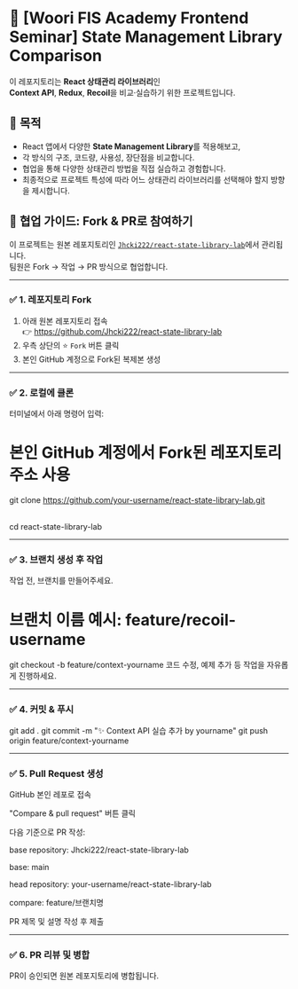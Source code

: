 # 🧪 [Woori FIS Academy Frontend Seminar] State Management Library Comparison

이 레포지토리는 **React 상태관리 라이브러리**인  
**Context API**, **Redux**, **Recoil**을 비교·실습하기 위한 프로젝트입니다.

## 📌 목적

-   React 앱에서 다양한 **State Management Library**를 적용해보고,
-   각 방식의 구조, 코드량, 사용성, 장단점을 비교합니다.
-   협업을 통해 다양한 상태관리 방법을 직접 실습하고 경험합니다.
-   최종적으로 프로젝트 특성에 따라 어느 상태관리 라이브러리를 선택해야 할지 방향을 제시합니다.

## 👥 협업 가이드: Fork & PR로 참여하기

이 프로젝트는 원본 레포지토리인 [`Jhcki222/react-state-library-lab`](https://github.com/Jhcki222/react-state-library-lab)에서 관리됩니다.  
팀원은 Fork → 작업 → PR 방식으로 협업합니다.

---

### ✅ 1. 레포지토리 Fork

1. 아래 원본 레포지토리 접속  
   👉 https://github.com/Jhcki222/react-state-library-lab
2. 우측 상단의 ⭐ `Fork` 버튼 클릭
3. 본인 GitHub 계정으로 Fork된 복제본 생성

---

### ✅ 2. 로컬에 클론

터미널에서 아래 명령어 입력:

# 본인 GitHub 계정에서 Fork된 레포지토리 주소 사용

git clone https://github.com/your-username/react-state-library-lab.git

<br/>
cd react-state-library-lab

---

### ✅ 3. 브랜치 생성 후 작업

작업 전, 브랜치를 만들어주세요.

# 브랜치 이름 예시: feature/recoil-username

git checkout -b feature/context-yourname
코드 수정, 예제 추가 등 작업을 자유롭게 진행하세요.

---

### ✅ 4. 커밋 & 푸시

git add .
git commit -m "✨ Context API 실습 추가 by yourname"
git push origin feature/context-yourname

---

### ✅ 5. Pull Request 생성

GitHub 본인 레포로 접속

"Compare & pull request" 버튼 클릭

다음 기준으로 PR 작성:

base repository: Jhcki222/react-state-library-lab

base: main

head repository: your-username/react-state-library-lab

compare: feature/브랜치명

PR 제목 및 설명 작성 후 제출

---

### ✅ 6. PR 리뷰 및 병합

PR이 승인되면 원본 레포지토리에 병합됩니다.
